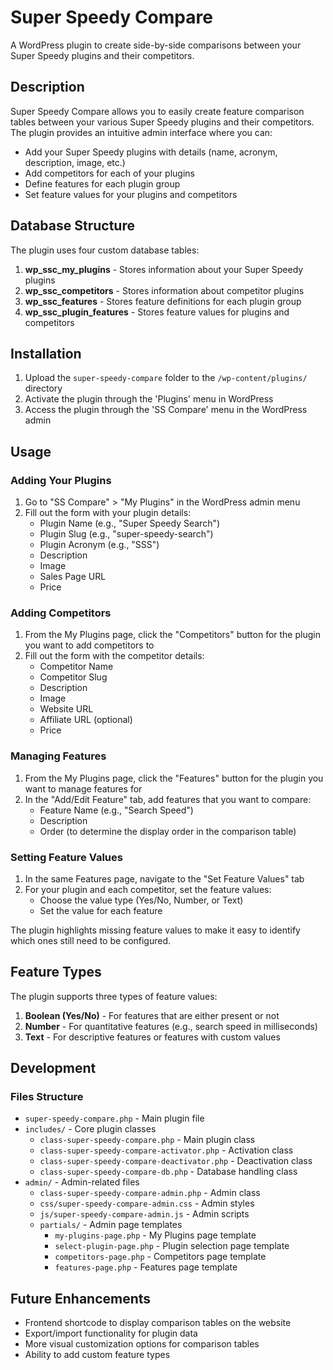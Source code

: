# Super Speedy Compare

A WordPress plugin to create side-by-side comparisons between your Super Speedy plugins and their competitors.

## Description

Super Speedy Compare allows you to easily create feature comparison tables between your various Super Speedy plugins and their competitors. The plugin provides an intuitive admin interface where you can:

- Add your Super Speedy plugins with details (name, acronym, description, image, etc.)
- Add competitors for each of your plugins
- Define features for each plugin group
- Set feature values for your plugins and competitors

## Database Structure

The plugin uses four custom database tables:

1. **wp_ssc_my_plugins** - Stores information about your Super Speedy plugins
2. **wp_ssc_competitors** - Stores information about competitor plugins
3. **wp_ssc_features** - Stores feature definitions for each plugin group
4. **wp_ssc_plugin_features** - Stores feature values for plugins and competitors

## Installation

1. Upload the `super-speedy-compare` folder to the `/wp-content/plugins/` directory
2. Activate the plugin through the 'Plugins' menu in WordPress
3. Access the plugin through the 'SS Compare' menu in the WordPress admin

## Usage

### Adding Your Plugins

1. Go to "SS Compare" > "My Plugins" in the WordPress admin menu
2. Fill out the form with your plugin details:
   - Plugin Name (e.g., "Super Speedy Search")
   - Plugin Slug (e.g., "super-speedy-search")
   - Plugin Acronym (e.g., "SSS")
   - Description
   - Image
   - Sales Page URL
   - Price

### Adding Competitors

1. From the My Plugins page, click the "Competitors" button for the plugin you want to add competitors to
2. Fill out the form with the competitor details:
   - Competitor Name
   - Competitor Slug
   - Description
   - Image
   - Website URL
   - Affiliate URL (optional)
   - Price

### Managing Features

1. From the My Plugins page, click the "Features" button for the plugin you want to manage features for
2. In the "Add/Edit Feature" tab, add features that you want to compare:
   - Feature Name (e.g., "Search Speed")
   - Description
   - Order (to determine the display order in the comparison table)

### Setting Feature Values

1. In the same Features page, navigate to the "Set Feature Values" tab
2. For your plugin and each competitor, set the feature values:
   - Choose the value type (Yes/No, Number, or Text)
   - Set the value for each feature

The plugin highlights missing feature values to make it easy to identify which ones still need to be configured.

## Feature Types

The plugin supports three types of feature values:

1. **Boolean (Yes/No)** - For features that are either present or not
2. **Number** - For quantitative features (e.g., search speed in milliseconds)
3. **Text** - For descriptive features or features with custom values

## Development

### Files Structure

- `super-speedy-compare.php` - Main plugin file
- `includes/` - Core plugin classes
  - `class-super-speedy-compare.php` - Main plugin class
  - `class-super-speedy-compare-activator.php` - Activation class
  - `class-super-speedy-compare-deactivator.php` - Deactivation class
  - `class-super-speedy-compare-db.php` - Database handling class
- `admin/` - Admin-related files
  - `class-super-speedy-compare-admin.php` - Admin class
  - `css/super-speedy-compare-admin.css` - Admin styles
  - `js/super-speedy-compare-admin.js` - Admin scripts
  - `partials/` - Admin page templates
    - `my-plugins-page.php` - My Plugins page template
    - `select-plugin-page.php` - Plugin selection page template
    - `competitors-page.php` - Competitors page template
    - `features-page.php` - Features page template

## Future Enhancements

- Frontend shortcode to display comparison tables on the website
- Export/import functionality for plugin data
- More visual customization options for comparison tables
- Ability to add custom feature types